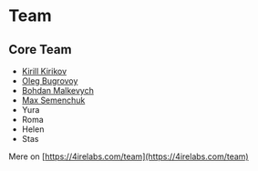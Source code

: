 # Team

## Core Team

* ​[Kirill Kirikov](https://cryptohire.io/talent/1115)​
* ​[Oleg​ Bugrovoy](oleg-bugrovoy.md)
* ​[Bohdan​ Malkevych](bohdan-malkevych.md)
* [Max Semenchuk](max-semenchuk.md)
* Yura 
* Roma
* Helen
* Stas

​Mere on [https://4irelabs.com/team](https://4irelabs.com/team)

